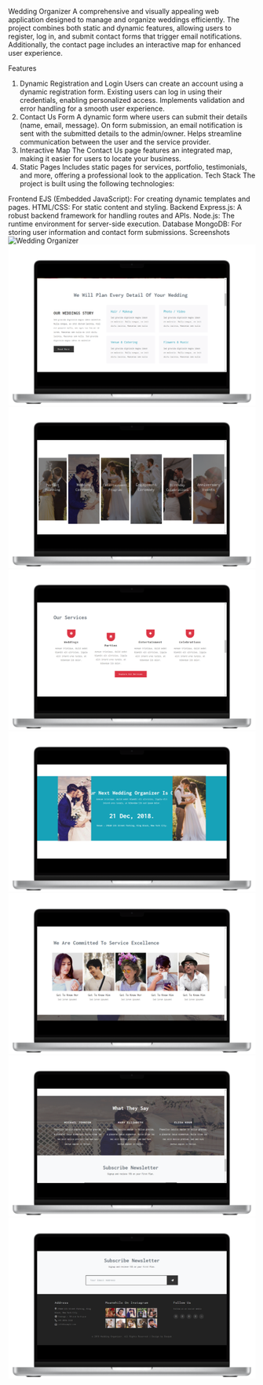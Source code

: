 Wedding Organizer
A comprehensive and visually appealing web application designed to manage and organize weddings efficiently. The project combines both static and dynamic features, allowing users to register, log in, and submit contact forms that trigger email notifications. Additionally, the contact page includes an interactive map for enhanced user experience.

Features
1. Dynamic Registration and Login
Users can create an account using a dynamic registration form.
Existing users can log in using their credentials, enabling personalized access.
Implements validation and error handling for a smooth user experience.
2. Contact Us Form
A dynamic form where users can submit their details (name, email, message).
On form submission, an email notification is sent with the submitted details to the admin/owner.
Helps streamline communication between the user and the service provider.
3. Interactive Map
The Contact Us page features an integrated map, making it easier for users to locate your business.
4. Static Pages
Includes static pages for services, portfolio, testimonials, and more, offering a professional look to the application.
Tech Stack
The project is built using the following technologies:

Frontend
EJS (Embedded JavaScript): For creating dynamic templates and pages.
HTML/CSS: For static content and styling.
Backend
Express.js: A robust backend framework for handling routes and APIs.
Node.js: The runtime environment for server-side execution.
Database
MongoDB: For storing user information and contact form submissions.
Screenshots
![Wedding Organizer](https://github.com/DeepakDev705/Wedding-Organizer/blob/152251a2573a4b022d05605e571ff9bb6d7a3f07/screenshot%20(16)-front.png)
![Wedding Organizer](https://github.com/DeepakDev705/Wedding-Organizer/blob/152251a2573a4b022d05605e571ff9bb6d7a3f07/screenshot%20(17)-front.png)
![Wedding Organizer](https://github.com/DeepakDev705/Wedding-Organizer/blob/152251a2573a4b022d05605e571ff9bb6d7a3f07/screenshot%20(18)-front.png)
![Wedding Organizer](https://github.com/DeepakDev705/Wedding-Organizer/blob/152251a2573a4b022d05605e571ff9bb6d7a3f07/screenshot%20(19)-front.png)
![Wedding Organizer](https://github.com/DeepakDev705/Wedding-Organizer/blob/152251a2573a4b022d05605e571ff9bb6d7a3f07/screenshot%20(20)-front.png)
![Wedding Organizer](https://github.com/DeepakDev705/Wedding-Organizer/blob/152251a2573a4b022d05605e571ff9bb6d7a3f07/screenshot%20(21)-front.png)
![Wedding Organizer](https://github.com/DeepakDev705/Wedding-Organizer/blob/152251a2573a4b022d05605e571ff9bb6d7a3f07/screenshot%20(22)-front.png)
![Wedding Organizer](https://github.com/DeepakDev705/Wedding-Organizer/blob/152251a2573a4b022d05605e571ff9bb6d7a3f07/screenshot%20(23)-front.png)

